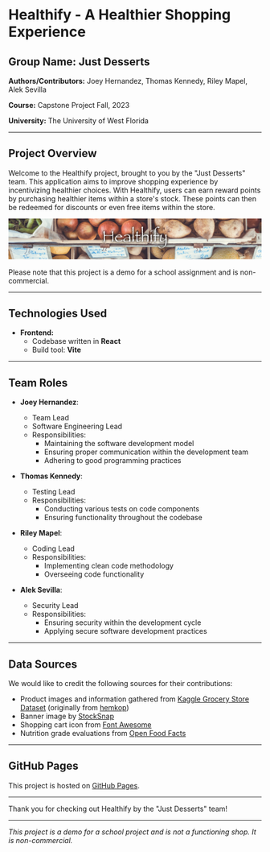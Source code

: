 # Healthify - A Healthier Shopping Experience

## Group Name: Just Desserts

**Authors/Contributors:** Joey Hernandez, Thomas Kennedy, Riley Mapel, Alek Sevilla

**Course:** Capstone Project Fall, 2023

**University:** The University of West Florida

---

## Project Overview

Welcome to the Healthify project, brought to you by the "Just Desserts" team. This application aims to improve shopping experience by incentivizing healthier choices. With Healthify, users can earn reward points by purchasing healthier items within a store's stock. These points can then be redeemed for discounts or even free items within the store.

![Healthify Banner](official_banner.png)

Please note that this project is a demo for a school assignment and is non-commercial.

---

## Technologies Used

- **Frontend:**
  - Codebase written in **React**
  - Build tool: **Vite**

---

## Team Roles

- **Joey Hernandez**:
  - Team Lead
  - Software Engineering Lead
  - Responsibilities:
    - Maintaining the software development model
    - Ensuring proper communication within the development team
    - Adhering to good programming practices

- **Thomas Kennedy**:
  - Testing Lead
  - Responsibilities:
    - Conducting various tests on code components
    - Ensuring functionality throughout the codebase

- **Riley Mapel**:
  - Coding Lead
  - Responsibilities:
    - Implementing clean code methodology
    - Overseeing code functionality

- **Alek Sevilla**:
  - Security Lead
  - Responsibilities:
    - Ensuring security within the development cycle
    - Applying secure software development practices

---

## Data Sources

We would like to credit the following sources for their contributions:

- Product images and information gathered from [Kaggle Grocery Store Dataset](https://www.kaggle.com/datasets/validmodel/grocery-store-dataset) (originally from [hemkop](https://www.hemkop.se))
- Banner image by [StockSnap](https://stocksnap.io/photo/food-fruits-AWJD4WV6W1)
- Shopping cart icon from [Font Awesome](https://fontawesome.com)
- Nutrition grade evaluations from [Open Food Facts](https://world.openfoodfacts.org)

---

## GitHub Pages

This project is hosted on [GitHub Pages](https://justdessertscapstone.github.io/shop/).

---

Thank you for checking out Healthify by the "Just Desserts" team!

---

_This project is a demo for a school project and is not a functioning shop. It is non-commercial._
